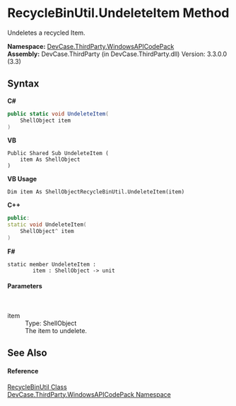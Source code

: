 # RecycleBinUtil.UndeleteItem Method 
 

Undeletes a recycled Item.

**Namespace:**&nbsp;<a href="N_DevCase_ThirdParty_WindowsAPICodePack">DevCase.ThirdParty.WindowsAPICodePack</a><br />**Assembly:**&nbsp;DevCase.ThirdParty (in DevCase.ThirdParty.dll) Version: 3.3.0.0 (3.3)

## Syntax

**C#**<br />
``` C#
public static void UndeleteItem(
	ShellObject item
)
```

**VB**<br />
``` VB
Public Shared Sub UndeleteItem ( 
	item As ShellObject
)
```

**VB Usage**<br />
``` VB Usage
Dim item As ShellObjectRecycleBinUtil.UndeleteItem(item)
```

**C++**<br />
``` C++
public:
static void UndeleteItem(
	ShellObject^ item
)
```

**F#**<br />
``` F#
static member UndeleteItem : 
        item : ShellObject -> unit 

```


#### Parameters
&nbsp;<dl><dt>item</dt><dd>Type: ShellObject<br />The item to undelete.</dd></dl>

## See Also


#### Reference
<a href="T_DevCase_ThirdParty_WindowsAPICodePack_RecycleBinUtil">RecycleBinUtil Class</a><br /><a href="N_DevCase_ThirdParty_WindowsAPICodePack">DevCase.ThirdParty.WindowsAPICodePack Namespace</a><br />